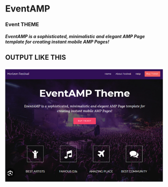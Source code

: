 # EventAMP

### Event THEME

##### EventAMP is a sophisticated, minimalistic and elegant AMP Page template for creating instant mobile AMP Pages!

## OUTPUT LIKE THIS

![OUTPUT](<EventAMP output.png>)